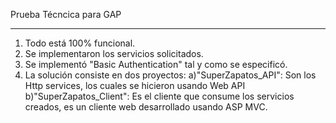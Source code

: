Prueba Técncica para GAP
*************************

1) Todo está 100% funcional.
2) Se implementaron los servicios solicitados.
3) Se implementó "Basic Authentication" tal y como se especificó.
4) La solución consiste en dos proyectos:
    a)"SuperZapatos_API": Son los Http services, los cuales se hicieron usando Web API
    b)"SuperZapatos_Client": Es el cliente que consume los servicios creados, es un cliente web desarrollado usando ASP MVC.
